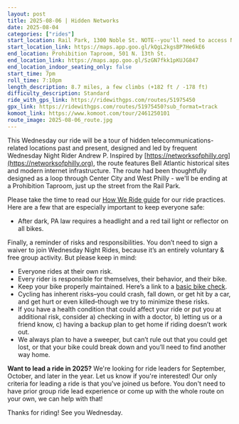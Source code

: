 ```yaml
---
layout: post
title: 2025-08-06 | Hidden Networks
date: 2025-08-04
categories: ["rides"]
start_location: Rail Park, 1300 Noble St. NOTE--you'll need to access Noble Street from Broad or 12th St.
start_location_link: https://maps.app.goo.gl/kQgL2kgsBP7He6kE6
end_location: Prohibition Taproom, 501 N. 13th St.
end_location_link: https://maps.app.goo.gl/SzGN7fkk1pKUJG847
end_location_indoor_seating_only: false
start_time: 7pm
roll_time: 7:10pm
length_description: 8.7 miles, a few climbs (+182 ft / -178 ft)
difficulty_description: Standard
ride_with_gps_link: https://ridewithgps.com/routes/51975450
gpx_link: https://ridewithgps.com/routes/51975450?sub_format=track
komoot_link: https://www.komoot.com/tour/2461250101
route_image: 2025-08-06_route.jpg
---
```


This Wednesday our ride will be a tour of hidden telecommunications-related locations past and present, designed and led by frequent Wednesday Night Rider Andrew P. Inspired by [https://networksofphilly.org](https://networksofphilly.org), the route features Bell Atlantic historical sites and modern internet infrastructure. The route had been thoughtfully designed as a loop through Center City and West Philly - we'll be ending at a Prohibition Taproom, just up the street from the Rail Park.

Please take the time to read our [How We Ride guide](/how-we-ride) for our ride practices. Here are a few that are especially important to keep everyone safe:

* After dark, PA law requires a headlight and a red tail light or reflector on all bikes.

Finally, a reminder of risks and responsibilities. You don’t need to sign a waiver to join Wednesday Night Rides, because it’s an entirely voluntary & free group activity. But please keep in mind:

* Everyone rides at their own risk.
* Every rider is responsible for themselves, their behavior, and their bike.
* Keep your bike properly maintained. Here’s a link to a [basic bike check](https://bikepgh.org/2017/03/09/bike-video-abc-quick-check/).
* Cycling has inherent risks–you could crash, fall down, or get hit by a car, and get hurt or even killed–though we try to minimize these risks.
* If you have a health condition that could affect your ride or put you at additional risk, consider a) checking in with a doctor, b) letting us or a friend know, c) having a backup plan to get home if riding doesn’t work out.
* We always plan to have a sweeper, but can’t rule out that you could get lost, or that your bike could break down and you’ll need to find another way home.

**Want to lead a ride in 2025?** We're looking for ride leaders for September, October, and later in the year. Let us know if you're interested! Our only criteria for leading a ride is that you've joined us before. You don't need to have prior group ride lead experience or come up with the whole route on your own, we can help with that!

Thanks for riding! See you Wednesday.

